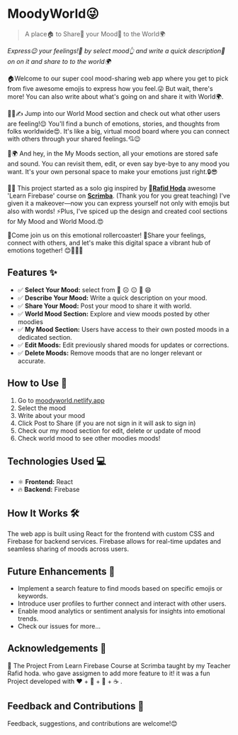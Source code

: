 # MoodyWorld😜


> A place🏠 to Share🚀 your Mood🥰 to the World🌍

 <i>Express😉 your feelings!💖 by select mood👆 and write a quick description📝 on on it and share to to the world🌍</i>

🏠Welcome to our super cool mood-sharing web app where you get to pick from five awesome emojis to express how you feel.😜 But wait, there's more! You can also write about what's going on and share it with World🌍.

🎉🌟✍️ Jump into our World Mood section and check out what other users are feeling!😌 You'll find a bunch of emotions, stories, and thoughts from folks worldwide😍. It's like a big, virtual mood board where you can connect with others through your shared feelings.💘😉

📝🌍 And hey, in the My Moods section, all your emotions are stored safe and sound. You can revisit them, edit, or even say bye-bye to any mood you want. It's your own personal space to make your emotions just right.🔒😎

🚀🎨 This project started as a solo gig inspired by 👨**[Rafid Hoda](https://www.linkedin.com/feed/#)** awesome 'Learn Firebase' course on **[Scrimba](https://www.linkedin.com/feed/#)**. (Thank you for you great teaching) I've given it a makeover—now you can express yourself not only with emojis but also with words! ⚡Plus, I've spiced up the design and created cool sections for My Mood and World Mood.😍

🚀Come join us on this emotional rollercoaster! 🎢Share your feelings, connect with others, and let's make this digital space a vibrant hub of emotions together! 😊🌟🌈✨


## Features ✨
- ✅ **Select Your Mood:** select from 🥲 ☹️ 😐 🙂 😄
- ✅ **Describe Your Mood:** Write a quick description on your  mood.
- ✅ **Share Your Mood:** Post your mood to share it with world.
- ✅ **World Mood Section:** Explore and view moods posted by other moodies
- ✅ **My Mood Section:** Users have access to their own posted moods in a dedicated section.
- ✅ **Edit Moods:** Edit previously shared moods for updates or corrections.
- ✅ **Delete Moods:** Remove moods that are no longer relevant or accurate.


## How to Use 🚀
1. Go to <a href="https://moodyworld.netlify.app/" target="_blank" >moodyworld.netlify.app</a>
2. Select the mood
3. Write about your mood
4. Click Post to Share (if you are not sign in it will ask to sign in)
5. Check our my mood section for edit, delete or update of mood
6. Check world mood to see other moodies moods!


## Technologies Used 💻
- ⚛️ **Frontend:** React
- 🔥 **Backend:** Firebase

## How It Works 🛠️
The web app is built using React for the frontend with custom CSS and Firebase for backend services. Firebase allows for real-time updates and seamless sharing of moods across users.

## Future Enhancements 🌟
- Implement a search feature to find moods based on specific emojis or keywords.
- Introduce user profiles to further connect and interact with other users.
- Enable mood analytics or sentiment analysis for insights into emotional trends.
- Check our issues for more...

## Acknowledgements 🙏

📌 The Project From Learn Firebase Course at Scrimba taught by my Teacher Rafid hoda. who gave assigmen to add more feature to it! it  was a fun Project developed  with ❤️ + 🧠 + 🐞 + ☕ . 


## Feedback and Contributions 📢

Feedback, suggestions, and contributions are welcome!😊

